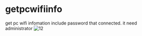 # getpcwifiinfo
get pc wifi infomation include password that connected. it need administrator
![12](https://github.com/user-attachments/assets/010a24b0-1c59-4e6b-a67f-abe6653f8aaf)
